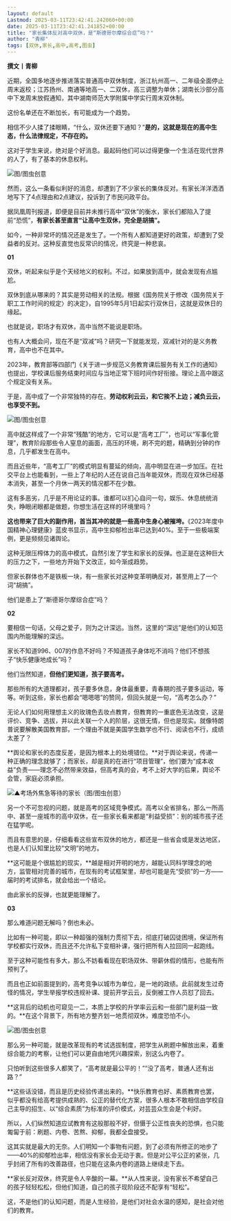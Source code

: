 ```yaml
---
layout: default
Lastmod: 2025-03-11T23:42:41.242060+00:00
date: 2025-03-11T23:42:41.241852+00:00
title: "家长集体反对高中双休，是“斯德哥尔摩综合症”吗？"
author: "青柳"
tags: [双休,家长,高中,高考,图虫]
---
```


**撰文丨青柳**

  

近期，全国多地逐步推进落实普通高中双休制度，浙江杭州高一、二年级全面停止周末返校；江苏扬州、南通等地高一、二双休，高三调整为单休；湖南长沙部分高中下发周末放假通知，其中湖南师范大学附属中学实行周末双休制。

这份名单还在不断加长，有可能成为一个趋势。

相信不少人揉了揉眼睛，“什么，双休还要下通知？”**是的，这就是现在的高中生态，什么法律规定，不存在的。**

这对于学生来说，绝对是个好消息。最起码他们可以过得更像一个生活在现代世界的人了，有了基本的休息权利。

![](https://images.weserv.nl/?url=https%3A//mmbiz.qpic.cn/mmbiz_jpg/gicQOzTOxtnm25zWfV1Q2yGrSEWLKyaJU4H6q57JYqR6833SW1gQ3fazIVTodNQYHiadp5bic8u9OK7erUB1HncNQ/640%3Fwx_fmt%3Djpeg%26from%3Dappmsg)图/图虫创意

然而，这么一条看似利好的消息，却遭到了不少家长的集体反对。有家长洋洋洒洒地写下了4点理由和2点建议，投诉到了市民问政平台。

据凤凰周刊报道，即便是目前并未推行高中“双休”的衡水，家长们都陷入了提前“恐慌”，**有家长甚至直言“让高中生双休，完全是胡搞”。**

如今，一种非常坏的情况还是发生了。一个所有人都知道更好的政策，却遭到了受益者的反对。这种反直觉也反常识的情况，终究是一种悲哀。

  

  

**01**

双休，听起来似乎是个天经地义的权利。不过，如果放到高中，就会发现有点尴尬。

双休到底从哪来的？其实是劳动相关的法规。根据《国务院关于修改〈国务院关于职工工作时间的规定〉的决定》，自1995年5月1日起实行双休日，这就是双休日的缘起。

也就是说，职场才有双休，高中当然不能说是职场。

也有人大概会问，现在不是“双减”吗？研究一下就能发现，双减针对的是义务教育，高中也不在其中。

2023年，教育部等四部门《关于进一步规范义务教育课后服务有关工作的通知》也提出，学校课后服务结束时间应与当地正常下班时间作好衔接。理论上高中跟这个规定没有关系。

于是，高中成了一个非常独特的存在。**劳动权利云云，和它挨不上边；减负云云，也享受不到。**

![](https://images.weserv.nl/?url=https%3A//mmbiz.qpic.cn/mmbiz_jpg/gicQOzTOxtnm25zWfV1Q2yGrSEWLKyaJUmKXDpjNEichBKoK18mW4FsjhaemCt7BWuPOPBZkPPDs4zmceNV2OMibg/640%3Fwx_fmt%3Djpeg%26from%3Dappmsg)图/图虫创意

高中就这样成了一个非常“残酷”的地方，它可以是“高考工厂”，也可以“军事化管理”，教育阶段那些令人窒息的画面，高压的环境，刷不完的题，精确到分钟的作息，几乎都发生在高中。

而且近些年，“高考工厂”的模式明显有蔓延的倾向，高中明显在进一步加压。在社交平台上也能看到，一些上了年纪的人还在说自己当年能双休，而现在双休已经基本消失，甚至一个月休一两天的情况都不在少数。

这有多恶劣，几乎是不用论证的事。谁都可以扪心自问一句，娱乐、休息统统消失，睁眼闭眼都是做题，你想生活在这样的环境里吗？

**这也带来了巨大的副作用，首当其冲的就是一些高中生身心被摧垮。**《2023年度中国精神心理健康》蓝皮书显示，高中生抑郁检出率已达到40%。至于一些极端案例，更是频频见诸舆论。

这种无限压榨体力的高中模式，自然引发了学生和家长的反弹。也正是在这种巨大的压力之下，一些地方开始下文改正，如今渐成趋势。

但家长群体也不是铁板一块，有一些家长对这种变革明确反对，甚至用上了一个词“胡搞”。

他们是患上了“斯德哥尔摩综合症”吗？

**02**

要相信一句话，父母之爱子，则为之计深远。当然，这里的“深远”是他们的认知范围内所能理解的深远。

家长不知道996、007的作息不好吗？不知道孩子身体吃不消吗？他们不想孩子“快乐健康地成长”吗？

他们当然知道，**但他们更知道，孩子要高考。**

那些所有的大道理都对，孩子要多休息，身体最重要，青春期的孩子要多运动，等等。听到这些，家长也都会“嗯嗯嗯”的赞同，但回头就是一句，“高考怎么办？”

无论人们如何用理想主义的玫瑰色去妆点教育，但教育的一重底色无法改变，这是评价、竞争、选拔，并以此关联一个人的阶层，这很无情，但也是现实。就像特朗普说要解散美国教育部，一个理由不就是美国学生数学也不行、阅读也不行，成绩太差了？

**舆论和家长的态度反差，是因为根本上的处境错位。**对于舆论来说，传递一种正确的理念就够了；而家长，却是真的在进行“项目管理”，他们要为“成本收益”负责——理念不必然带来效益，但高考真的会，考不上好大学的后果，舆论不会管，家庭必须承担。

![](https://images.weserv.nl/?url=https%3A//mmbiz.qpic.cn/mmbiz_jpg/gicQOzTOxtnm25zWfV1Q2yGrSEWLKyaJUh7EtlvPQ9kJmTVmJSgIyg16Np2ibnAFJKf5oXE7GE8AVh5iaR0A9v7uw/640%3Fwx_fmt%3Djpeg%26from%3Dappmsg)▲考场外焦急等待的家长（图/图虫创意）

另一个不可忽视的问题，就是高考的区域竞争模式。高考以全省排名，那么一所高中、甚至一座城市的高中双休，在一些家长看来都是“利益受损”：别的城市孩子还在猛学呢。

而且有意思的是，仔细看看这些宣布双休的地方，都还是一些省会或是发达地区，也是人们认知里比较“文明”的地方。

**这可能是个很尴尬的现实，**越是相对开明的地方，越能认同科学理念的地方，监管相对完善的城市，在现有的考试框架里，却也可能是先“受损”的一方——届时的考试排名，就会给出一个结论。

由此家长的反弹，也就更能理解了。

**03**

那么难道问题无解吗？倒也未必。

比如有一种可能，即以一种超强的强制力贯彻下去，彻底打破囚徒困境，保证所有学校都实行双休，而且还不允许私下变相补课，强行把所有人拉回同一起跑线。

至于这种可能性有多大，那么不妨看看现在职场双休、带薪休假的情形，也能有所预判了。

而且也正如前面提到的，高考竞争以城市为单位，是一地的政绩。此前就发生过奇怪的情况，学生举报学校违规补课、提前开学云云，反倒被工作人员怼了回去。

**这背后的动机也可窥见一二，本质上学校的升学率云云和一些部门是利益一致的。**在这个背景下，所有地方整齐划一地贯彻双休，难度恐怕不小。

![](https://images.weserv.nl/?url=https%3A//mmbiz.qpic.cn/mmbiz_jpg/gicQOzTOxtnm25zWfV1Q2yGrSEWLKyaJUcGyUS2GkhicFpJqOneuoe2MZdBU2yNGEE0OmibecVYO97c4rFPz9WhCg/640%3Fwx_fmt%3Djpeg)图/图虫创意

那么另一种可能，就是改革现有的考试选拔制度，把学生从刷题中解放出来，着重综合能力的考察，让他们可以更自由地凭兴趣探索，别这么内卷了。

只怕听到这些很多人都笑了，“高考就是最公平的！”“没了高考，普通人还有出路？”

**这些话没错，而且是历史经验传递出来的。**快乐教育也好、素质教育也罢，似乎都没有给高考提供成熟的、公正的替代化方案，很多人根本不敢相信由学校自己主导的招生、以“综合素质”为标准的评价模式，对芸芸众生会是个利好。

所以，人们纵然知道应试教育有这般那般不好，但慑于公正性丧失的恐惧，也只能匍匐于前：刷题、内卷、苦熬、抑郁，我都全盘接受。

这其实就是最大的无奈。人们明知一个事物有问题，到了必须有所修正的地步了——40%的抑郁检出率，相信没有家长会无动于衷。但是对公平公正的紧张，几乎封闭了所有的改善路径，也只能在这条内卷的道路上继续走下去。

**家长反对双休，终究是令人辛酸的一幕。**从人性来说，没有家长不希望自己的孩子轻轻松松，但他们知道，自己的孩子现阶段还不配享有“轻松”。

这，不是他们的认知问题，而是人生经验，是他们对社会水温的感知，是社会对他们的教育。

